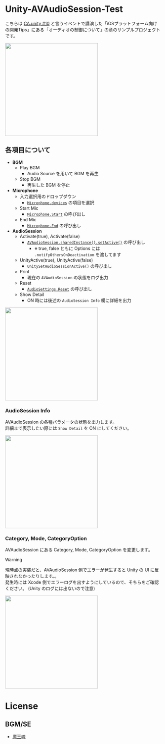 # Unity-AVAudioSession-Test

こちらは [CA.unity #10](https://cyberagent.connpass.com/event/366674/) と言うイベントで講演した「iOSプラットフォーム向けの開発Tips」にある「オーディオの制御について」の章のサンプルプロジェクトです。

<img width="300" src="https://github.com/user-attachments/assets/9651dcc8-63f5-4fc5-83a2-605d6d0c3807" />


## 各項目について

- **BGM**
  - Play BGM
    - Audio Source を用いて BGM を再生
  - Stop BGM
    - 再生した BGM を停止
- **Microphone**
  - 入力選択用のドロップダウン
    - [`Microphone.devices`](https://docs.unity3d.com/ScriptReference/Microphone-devices.html) の項目を選択
  - Start Mic
    - [`Microphone.Start`](https://docs.unity3d.com/ScriptReference/Microphone.Start.html) の呼び出し
  - End Mic
    - [`Microphone.End`](https://docs.unity3d.com/ScriptReference/Microphone.End.html) の呼び出し
- **AudioSession**
  - Activate(true), Activate(false)
    - [`AVAudioSession.sharedInstance().setActive()`](https://developer.apple.com/documentation/avfaudio/avaudiosession/setactive(_:options:)) の呼び出し
      - ※ true, false ともに Options には `.notifyOthersOnDeactivation` を渡してます 
  - UnityActive(true), UnityActive(false)
    - `UnitySetAudioSessionActive()` の呼び出し
  - Print
    - 現在の `AVAudioSession` の状態をログ出力
  - Reset
    - [`AudioSettings.Reset`](https://docs.unity3d.com/ScriptReference/AudioSettings.Reset.html) の呼び出し 
  - Show Detail
    - ON 時には後述の `AudioSession Info` 欄に詳細を出力

<img width="300" src="https://github.com/user-attachments/assets/40e4600c-05d9-429b-9b8c-d3a8042cd645" />

### AudioSession Info

AVAudioSession の各種パラメータの状態を出力します。  
詳細まで表示したい際には `Show Detail` を ON にしてください。

<img width="300" src="https://github.com/user-attachments/assets/7ba10233-352c-4d0d-ab87-d860da9d416e" />

### Category, Mode, CategoryOption

AVAudioSession にある Category, Mode, CategoryOption を変更します。

> [!warning]
> 現時点の実装だと、AVAudioSession 側でエラーが発生すると Unity の UI に反映されなかったりします。。  
> 発生時には Xcode 側でエラーログを出すようにしているので、そちらをご確認ください。
> (Unity のログには出ないので注意)  

<img width="300" src="https://github.com/user-attachments/assets/d58f321a-c5c5-4e41-9333-93ae3817d1ce" />


# License

## BGM/SE

- [魔王魂](https://maoudamashii.jokersounds.com/)
